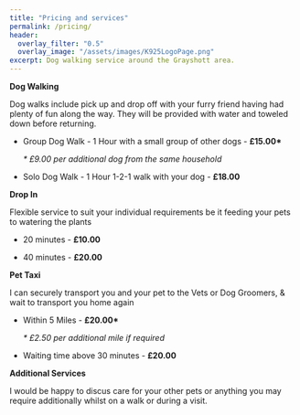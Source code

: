 ```yaml
---
title: "Pricing and services"
permalink: /pricing/
header:
  overlay_filter: "0.5"
  overlay_image: "/assets/images/K925LogoPage.png"
excerpt: Dog walking service around the Grayshott area.
---
```


<b>Dog Walking</b>

Dog walks include pick up and drop off with your furry friend having had plenty of fun along the way. They will be provided with water and toweled down before returning.

   - Group Dog Walk - 1 Hour with a small group of other dogs - <b>£15.00*</b>
     
     <i>* £9.00 per additional dog from the same household</i>

   -  Solo Dog Walk - 1 Hour 1-2-1 walk with your dog - <b>£18.00</b>

<b>Drop In</b>

Flexible service to suit your individual requirements be it feeding your pets to watering the plants

   - 20 minutes - <b>£10.00</b>
   
   - 40 minutes - <b>£20.00</b>

<b>Pet Taxi</b>

I can securely transport you and your pet to the Vets or Dog Groomers, & wait to transport you home again
    
   - Within 5 Miles - <b>£20.00*</b>
     
     <i>* £2.50 per additional mile if required</i>
   
   - Waiting time above 30 minutes - <b>£20.00</b>

<b>Additional Services</b>

I would be happy to discus care for your other pets or anything you may require additionally whilst on a walk or during a visit.
